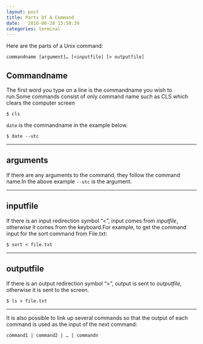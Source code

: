 ```yaml
---
layout: post
title: Parts Of A Command
date:   2016-06-28 15:50:39  
categories: terminal
---
```


Here are the parts of a Unix command:

	commandname [argument]… [<inputfile] [> outputfile]

## Commandname

The first word you type on a line is the commandname you wish to run.Some commands consist of only command name such as CLS which clears the computer screen 

	$ cls

`date` is the commandname in the example below.

	$ date --utc

---

## arguments

If there are any arguments to the command, they follow the command name.In the above example `--utc` is the argument.

---

## inputfile

If there is an input redirection symbol “<”, input comes from _inputfile_, otherwise it comes from the keyboard.For example, to get the command input for the sort command from File.txt: 

	$ sort < file.txt 

---
 
## outputfile

If there is an output redirection symbol “>”, output is sent to _outputfile_, otherwise it is sent to the screen.

	$ ls > file.txt


---

It is also possible to link up several commands so that the output of each command is used as the input of the next command:

	command1 | command2 | … | commandn